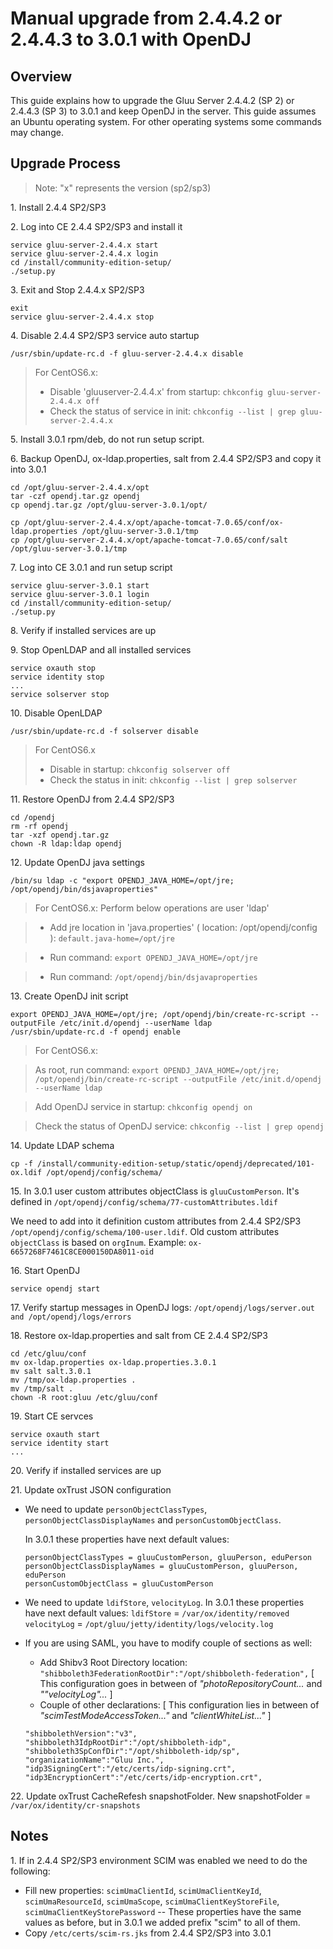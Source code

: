 # Manual upgrade from 2.4.4.2 or 2.4.4.3 to 3.0.1 with OpenDJ

## Overview
This guide explains how to upgrade the Gluu Server 2.4.4.2 (SP 2) or 2.4.4.3 (SP 3) to 3.0.1
and keep OpenDJ in the server. This guide assumes an Ubuntu operating system. 
For other operating systems some commands may change.

## Upgrade Process

> Note: "x" represents the version (sp2/sp3)

1\. Install 2.4.4 SP2/SP3

2\. Log into CE 2.4.4 SP2/SP3 and install it
```
service gluu-server-2.4.4.x start
service gluu-server-2.4.4.x login
cd /install/community-edition-setup/
./setup.py
```
3\. Exit and Stop 2.4.4.x SP2/SP3
```
exit
service gluu-server-2.4.4.x stop
```
4\. Disable 2.4.4 SP2/SP3 service auto startup
```
/usr/sbin/update-rc.d -f gluu-server-2.4.4.x disable
```
> For CentOS6.x: 
> - Disable 'gluuserver-2.4.4.x' from startup: `chkconfig gluu-server-2.4.4.x off`
> - Check the status of service in init: `chkconfig --list | grep gluu-server-2.4.4.x`

5\. Install 3.0.1 rpm/deb, do not run setup script. 

6\. Backup OpenDJ, ox-ldap.properties, salt from 2.4.4 SP2/SP3 and copy it into 3.0.1
```
cd /opt/gluu-server-2.4.4.x/opt
tar -czf opendj.tar.gz opendj
cp opendj.tar.gz /opt/gluu-server-3.0.1/opt/

cp /opt/gluu-server-2.4.4.x/opt/apache-tomcat-7.0.65/conf/ox-ldap.properties /opt/gluu-server-3.0.1/tmp
cp /opt/gluu-server-2.4.4.x/opt/apache-tomcat-7.0.65/conf/salt /opt/gluu-server-3.0.1/tmp
```
7\. Log into CE 3.0.1 and run setup script
```
service gluu-server-3.0.1 start
service gluu-server-3.0.1 login
cd /install/community-edition-setup/
./setup.py
```
8\. Verify if installed services are up

9\. Stop OpenLDAP and all installed services
```
service oxauth stop
service identity stop
...
service solserver stop
```
10\. Disable OpenLDAP
```
/usr/sbin/update-rc.d -f solserver disable
```

> For CentOS6.x
> - Disable in startup: `chkconfig solserver off`
> - Check the status in init: `chkconfig --list | grep solserver`

11\. Restore OpenDJ from 2.4.4 SP2/SP3
```
cd /opendj
rm -rf opendj
tar -xzf opendj.tar.gz
chown -R ldap:ldap opendj
```
12\. Update OpenDJ java settings
```
/bin/su ldap -c "export OPENDJ_JAVA_HOME=/opt/jre; /opt/opendj/bin/dsjavaproperties"
```

> For CentOS6.x: 
> Perform below operations are user 'ldap'

> - Add jre location in 'java.properties' ( location: /opt/opendj/config ): `default.java-home=/opt/jre`

> - Run command: `export OPENDJ_JAVA_HOME=/opt/jre`

> - Run command: `/opt/opendj/bin/dsjavaproperties`

13\. Create OpenDJ init script
```
export OPENDJ_JAVA_HOME=/opt/jre; /opt/opendj/bin/create-rc-script --outputFile /etc/init.d/opendj --userName ldap
/usr/sbin/update-rc.d -f opendj enable
```

> For CentOS6.x: 

> As root, run command: `export OPENDJ_JAVA_HOME=/opt/jre; /opt/opendj/bin/create-rc-script --outputFile /etc/init.d/opendj --userName ldap` 

> Add OpenDJ service in startup: `chkconfig opendj on`

> Check the status of OpenDJ service: `chkconfig --list | grep opendj`

14\. Update LDAP schema
```
cp -f /install/community-edition-setup/static/opendj/deprecated/101-ox.ldif /opt/opendj/config/schema/
```
15\. In 3.0.1 user custom attributes objectClass is `gluuCustomPerson`. It's defined in `/opt/opendj/config/schema/77-customAttributes.ldif` 

We need to add into it definition custom attributes from 2.4.4 SP2/SP3 `/opt/opendj/config/schema/100-user.ldif`. Old custom attributes `objectClass` is based on `orgInum`. Example: `ox-6657268F7461C8CE000150DA8011-oid`

16\. Start OpenDJ
```
service opendj start
```

17\. Verify startup messages in OpenDJ logs: `/opt/opendj/logs/server.out and /opt/opendj/logs/errors`

18\. Restore ox-ldap.properties and salt from CE 2.4.4 SP2/SP3
```
cd /etc/gluu/conf
mv ox-ldap.properties ox-ldap.properties.3.0.1
mv salt salt.3.0.1
mv /tmp/ox-ldap.properties .
mv /tmp/salt .
chown -R root:gluu /etc/gluu/conf
```
19\. Start CE servces
```
service oxauth start
service identity start
...
```

20\. Verify if installed services are up

21\. Update oxTrust JSON configuration
 - We need to update `personObjectClassTypes`, `personObjectClassDisplayNames` and  `personCustomObjectClass`.
 
   In  3.0.1 these properties have next default values:
   ```
   personObjectClassTypes = gluuCustomPerson, gluuPerson, eduPerson
   personObjectClassDisplayNames = gluuCustomPerson, gluuPerson, eduPerson
   personCustomObjectClass = gluuCustomPerson
   ```
 - We need to update `ldifStore`, `velocityLog`.
   In  3.0.1 these properties have next default values:
   `ldifStore` = `/var/ox/identity/removed`
   `velocityLog` = `/opt/gluu/jetty/identity/logs/velocity.log`
   
  - If you are using SAML, you have to modify couple of sections as well: 
    - Add Shibv3 Root Directory location: `"shibboleth3FederationRootDir":"/opt/shibboleth-federation",` [ This configuration goes in between of _"photoRepositoryCount..._ and _""velocityLog"..._ ]
    - Couple of other declarations: [ This configuration lies in between of _"scimTestModeAccessToken..."_ and _"clientWhiteList..."_ ] 
     ```
    "shibbolethVersion":"v3",
    "shibboleth3IdpRootDir":"/opt/shibboleth-idp",
    "shibboleth3SpConfDir":"/opt/shibboleth-idp/sp",
    "organizationName":"Gluu Inc.",
    "idp3SigningCert":"/etc/certs/idp-signing.crt",
    "idp3EncryptionCert":"/etc/certs/idp-encryption.crt",
      ```

22\. Update oxTrust CacheRefesh snapshotFolder.
   New snapshotFolder = `/var/ox/identity/cr-snapshots`

## Notes

1\. If in 2.4.4 SP2/SP3 environment SCIM was enabled we need to do the following:
 - Fill new properties: `scimUmaClientId`, `scimUmaClientKeyId`, `scimUmaResourceId`, `scimUmaScope`, `scimUmaClientKeyStoreFile`, `scimUmaClientKeyStorePassword` -- These properties have the same values as before, but in 3.0.1 we added prefix "scim" to all of them.
 - Copy `/etc/certs/scim-rs.jks` from 2.4.4 SP2/SP3 into 3.0.1
